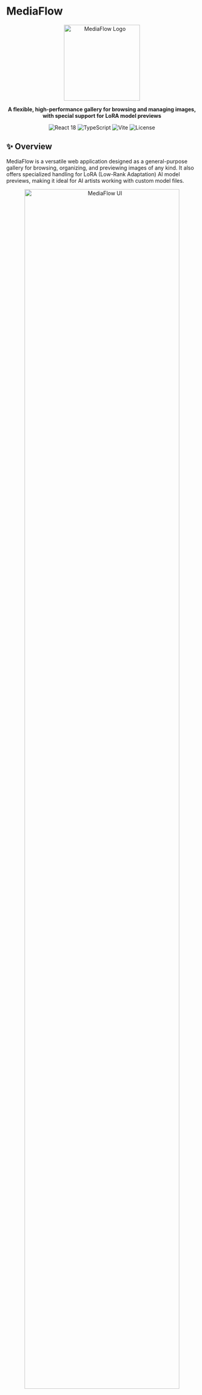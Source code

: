 # MediaFlow

<div align="center">
  <img src="docs/images/logo-placeholder.png" alt="MediaFlow Logo" width="200"/>

  <p><strong>A flexible, high-performance gallery for browsing and managing images, with special support for LoRA model previews</strong></p>

  <p>
    <img src="https://img.shields.io/badge/React-18-blue" alt="React 18"/>
    <img src="https://img.shields.io/badge/TypeScript-5.x-blue" alt="TypeScript"/>
    <img src="https://img.shields.io/badge/Vite-5.x-purple" alt="Vite"/>
    <img src="https://img.shields.io/badge/License-MIT-green" alt="License"/>
  </p>
</div>

## ✨ Overview

MediaFlow is a versatile web application designed as a general-purpose gallery for browsing, organizing, and previewing images of any kind. It also offers specialized handling for LoRA (Low-Rank Adaptation) AI model previews, making it ideal for AI artists working with custom model files.

<div align="center">
  <img src="docs/images/ui-screenshot-placeholder.png" alt="MediaFlow UI" width="90%"/>
</div>

## 🚀 Key Features

- **General Image Gallery**: Manage and display collections of photos, artwork, screenshots, and more.
- **LoRA Preview Support**: Cleans and processes LoRA preview images (e.g., `.example.x` files) for accurate display.
- **Multiple View Modes**: Grid, Banner, Masonry, Carousel, and Grouped layouts.
- **Advanced Animations**: Smooth transitions and interactions powered by GSAP and Framer Motion.
- **High Performance**: SSR-enabled with Vite, lazy loading, and efficient caching strategies.
- **Client-Side Cache**: IndexedDB for quick repeat visits.
- **Search & Navigation**: Full-text search, hierarchical folder navigation, and cursor-based pagination.
- **Extensible Architecture**: Modular React components, custom hooks, and Web Worker support.

<div align="center">
  <img src="docs/images/animation-showcase-placeholder.gif" alt="Animation Showcase" width="90%"/>
</div>

## 🛠️ Tech Stack

### Frontend

- React 18 + TypeScript
- Vite for development & SSR
- SCSS Modules + Tailwind CSS
- GSAP + Framer Motion
- React Query
- IndexedDB Cache

### Backend

- Express.js (Vite SSR middleware)
- Sharp for image processing
- LRU / Node Cache for server-side caching
- Zod for request validation
- TypeScript

## 🏁 Getting Started

### Prerequisites

- Node.js >= 18
- npm >= 9
- A directory containing your images or LoRA model files

### Installation

```bash
git clone https://github.com/yourusername/mediaflow.git
cd mediaflow
npm install
```

### Configuration

Create a `.env` file in the root:

```env
VITE_PORT=3001
VITE_HOST=localhost
MAIN_DIRECTORY=/path/to/your/image/directory
```

### Running Locally

```bash
npm run dev
# Open http://localhost:3001
```

### Production

```bash
npm run build
npm start
```

## 📖 Usage

1. Browse your image collection via the sidebar.
2. Switch between different view layouts.
3. Search and filter by filename or metadata.
4. Click an image for full-size preview and details.
5. (If using LoRA models) LoRA previews will be auto-cleaned and displayed correctly.

## 🌟 Animation System

MediaFlow uses a unified animation pipeline for sophisticated sequences:

```ts
import { AnimationPipeline } from './src/animations/AnimationPipeline';

const pipeline = new AnimationPipeline();
pipeline
  .addStep({ target: element, preset: 'fadeIn', vars: { duration: 0.5 } })
  .addStep({ target: otherEl, preset: 'slideUp', position: '+=0.1' })
  .play();
```

<div align="center">
  <img src="docs/images/animation-diagram-placeholder.png" alt="Animation System" width="70%"/>
</div>

## 📂 Project Structure

- `src/`
  - `animations/` – Animation pipeline & presets
  - `components/` – Reusable React components
  - `contexts/` – React Context providers
  - `hooks/` – Custom React hooks
  - `lib/` – Utility modules (caching, API clients)
  - `pages/` – Application views
  - `server/` – Server-side code & API routes
  - `styles/` – SCSS modules & Tailwind CSS
  - `workers/` – Web Worker scripts
- `public/` – Static assets
- `docs/` – Documentation & placeholder images

## 🤝 Contributing

Contributions welcome! Please open issues or pull requests to improve MediaFlow.

## 📄 License

MIT © YourName

## 🙏 Acknowledgements

- [React Masonry CSS](https://github.com/paulcollett/react-masonry-css)
- [GSAP](https://greensock.com/gsap/)
- [Stable Diffusion](https://stability.ai/)
